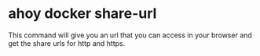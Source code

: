 # ahoy docker share-url

This command will give you an url that you can access in your browser and get the share urls for http and https.
